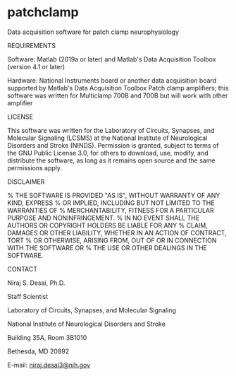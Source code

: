 # patchclamp
Data acquisition software for patch clamp neurophysiology

REQUIREMENTS

Software:     Matlab (2019a or later) and Matlab's Data Acquisition Toolbox (version 4.1 or later) 

Hardware:     National Instruments board or another data acquisition board supported by Matlab's Data Acquisition Toolbox
              Patch clamp amplifiers; this software was written for Multiclamp 700B and 700B but will work with other amplifier


LICENSE

This software was written for the Laboratory of Circuits, Synapses, and Molecular Signaling (LCSMS) at the National Institute of Neurological Disorders and Stroke (NINDS). Permission is granted, subject to terms of the GNU Public License 3.0, for others to download, use, modify, and distribute the software, as long as it remains open source and the same permissions apply. 


DISCLAIMER

% THE SOFTWARE IS PROVIDED "AS IS", WITHOUT WARRANTY OF ANY KIND, EXPRESS
% OR IMPLIED, INCLUDING BUT NOT LIMITED TO THE WARRANTIES OF 
% MERCHANTABILITY, FITNESS FOR A PARTICULAR PURPOSE AND NONINFRINGEMENT. 
% IN NO EVENT SHALL THE AUTHORS OR COPYRIGHT HOLDERS BE LIABLE FOR ANY 
% CLAIM, DAMAGES OR OTHER LIABILITY, WHETHER IN AN ACTION OF CONTRACT, TORT
% OR OTHERWISE, ARISING FROM, OUT OF OR IN CONNECTION WITH THE SOFTWARE OR 
% THE USE OR OTHER DEALINGS IN THE SOFTWARE.


CONTACT

Niraj S. Desai, Ph.D.

Staff Scientist

Laboratory of Circuits, Synapses, and Molecular Signaling

National Institute of Neurological Disorders and Stroke

Building 35A, Room 3B1010

Bethesda, MD 20892

E-mail: niraj.desai3@nih.gov
